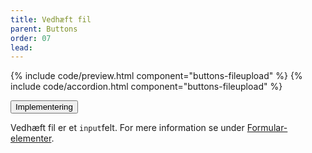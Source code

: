 ```yaml
---
title: Vedhæft fil
parent: Buttons
order: 07
lead: 
---
```

{% include code/preview.html component="buttons-fileupload" %}
{% include code/accordion.html component="buttons-fileupload" %}
<div class="accordion-bordered">
  <button class="button-unstyled accordion-button" aria-expanded="false" aria-controls="tech-filebutton">
    Implementering
  </button>
  <div id="tech-filebutton" class="accordion-content">
    <section>
      <p>Vedhæft fil er et <code>input</code>felt. For mere information se under <a href="/komponenter/form-controls/#vedhæft-fil">Formular-elementer</a>.</p>
    </section>
  </div>
</div>
